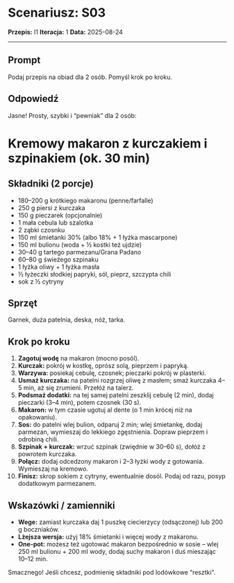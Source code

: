﻿# Scenariusz: S03
**Przepis:** I1
**Iteracja:** 1
**Data:** 2025-08-24

---

## Prompt
Podaj przepis na obiad dla 2 osób. Pomyśl krok po kroku.


## Odpowiedź
Jasne! Prosty, szybki i “pewniak” dla 2 osób:

# Kremowy makaron z kurczakiem i szpinakiem (ok. 30 min)

## Składniki (2 porcje)

* 180–200 g krótkiego makaronu (penne/farfalle)
* 250 g piersi z kurczaka
* 150 g pieczarek (opcjonalnie)
* 1 mała cebula lub szalotka
* 2 ząbki czosnku
* 150 ml śmietanki 30% (albo 18% + 1 łyżka mascarpone)
* 150 ml bulionu (woda + ½ kostki też ujdzie)
* 30–40 g tartego parmezanu/Grana Padano
* 60–80 g świeżego szpinaku
* 1 łyżka oliwy + 1 łyżka masła
* ½ łyżeczki słodkiej papryki, sól, pieprz, szczypta chili
* sok z ½ cytryny

## Sprzęt

Garnek, duża patelnia, deska, nóż, tarka.

## Krok po kroku

1. **Zagotuj wodę** na makaron (mocno posól).
2. **Kurczak:** pokrój w kostkę, oprósz solą, pieprzem i papryką.
3. **Warzywa:** posiekaj cebulę, czosnek; pieczarki pokrój w plasterki.
4. **Usmaż kurczaka:** na patelni rozgrzej oliwę z masłem; smaż kurczaka 4–5 min, aż się zrumieni. Przełóż na talerz.
5. **Podsmaż dodatki:** na tej samej patelni zeszklij cebulę (2 min), dodaj pieczarki (3–4 min), potem czosnek (30 s).
6. **Makaron:** w tym czasie ugotuj al dente (o 1 min krócej niż na opakowaniu).
7. **Sos:** do patelni wlej bulion, odparuj 2 min; wlej śmietankę, dodaj parmezan, wymieszaj do lekkiego zgęstnienia. Dopraw pieprzem i odrobiną chili.
8. **Szpinak + kurczak:** wrzuć szpinak (zwiędnie w 30–60 s), dołóż z powrotem kurczaka.
9. **Połącz:** dodaj odcedzony makaron i 2–3 łyżki wody z gotowania. Wymieszaj na kremowo.
10. **Finisz:** skrop sokiem z cytryny, ewentualnie dosól. Podaj od razu, posyp dodatkowym parmezanem.

## Wskazówki / zamienniki

* **Wege:** zamiast kurczaka daj 1 puszkę ciecierzycy (odsączonej) lub 200 g boczniaków.
* **Lżejsza wersja:** użyj 18% śmietanki i więcej wody z makaronu.
* **One-pot:** możesz też ugotować makaron bezpośrednio w sosie – wlej 250 ml bulionu + 200 ml wody, dodaj suchy makaron i duś mieszając 10–12 min.

Smacznego! Jeśli chcesz, podmienię składniki pod lodówkowe “resztki”.
